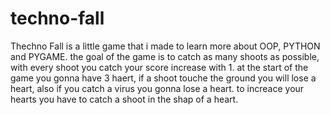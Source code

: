# techno-fall
Thechno Fall is a little game that i made to learn more about OOP, PYTHON and PYGAME.
the goal of the game is to catch as many shoots as possible, with every shoot you catch your score increase with 1.
at the start of the game you gonna have 3 haert,  if a shoot touche the ground you will lose a heart, also if you catch a virus you gonna lose a heart.
to increace your hearts you have to catch a shoot in the shap of a heart.
